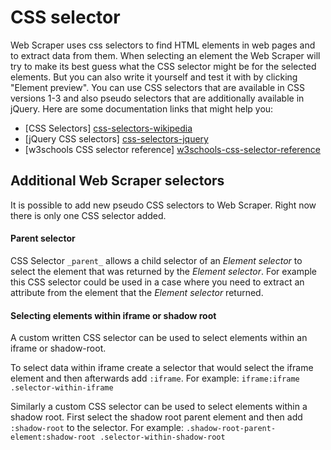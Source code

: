 # CSS selector

Web Scraper uses css selectors to find HTML elements in web pages and to extract
data from them. When selecting an element the Web Scraper will try to make its
best guess what the CSS selector might be for the selected elements. But you
can also write it yourself and test it with by clicking "Element preview". You
can use CSS selectors that are available in CSS versions 1-3 and also pseudo
selectors that are additionally available in jQuery. Here are some
documentation links that might help you:
 
 * [CSS Selectors] [css-selectors-wikipedia]
 * [jQuery CSS selectors] [css-selectors-jquery]
 * [w3schools CSS selector reference] [w3schools-css-selector-reference]

## Additional Web Scraper selectors
It is possible to add new pseudo CSS selectors to Web Scraper. Right now there
is only one CSS selector added.

#### Parent selector

CSS Selector `_parent_` allows a child selector of an
*Element selector* to select the element that was returned by the *Element selector*. For
example this CSS selector could be used in a case where you need to extract an
attribute from the element that the *Element selector* returned.

#### Selecting elements within iframe or shadow root

A custom written CSS selector can be used to select elements within an iframe or
shadow-root.

To select data within iframe create a selector that would select the
iframe element and then afterwards add `:iframe`. For example:
`iframe:iframe .selector-within-iframe`

Similarly a custom CSS selector can be used to select elements within a shadow root.
First select the shadow root parent element and then add `:shadow-root` to
the selector.
For example: `.shadow-root-parent-element:shadow-root .selector-within-shadow-root`

 [css-selectors-wikipedia]: http://en.wikipedia.org/wiki/Cascading_Style_Sheets#Selector
 [css-selectors-jquery]: http://api.jquery.com/category/selectors/
 [w3schools-css-selector-reference]: http://www.w3schools.com/cssref/css_selectors.asp
